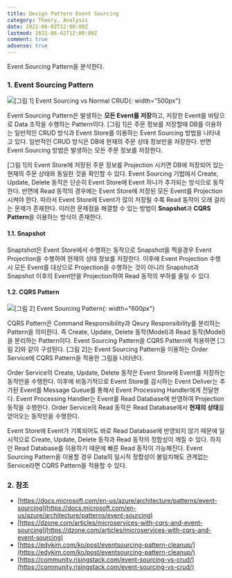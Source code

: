 ```yaml
---
title: Design Pattern Event Sourcing
category: Theory, Analysis
date: 2021-06-02T12:00:00Z
lastmod: 2021-06-02T12:00:00Z
comment: true
adsense: true
---
```


Event Sourcing Pattern을 분석한다.

### 1. Event Sourcing Pattern

![[그림 1] Event Sourcing vs Normal CRUD]({{site.baseurl}}/images/theory_analysis/Design_Pattern_Event_Sourcing/Event_Sourcing_Normal_CRUD.PNG){: width="500px"}

Event Sourcing Pattern은 발생하는 **모든 Event를 저장**하고, 저장한 Event를 바탕으로 Data 조작을 수행하는 Pattern이다. [그림 1]은 주문 정보를 저장할때 DB를 이용하는 일반적인 CRUD 방식과 Event Store를 이용하는 Event Sourcing 방법을 나타내고 있다. 일반적인 CRUD 방식은 DB에 현재의 주문 상태 정보만을 저장한다. 반면 Event Sourcing 방법은 발생하는 모든 주문 정보를 저장한다.

[그림 1]의 Event Store에 저장된 주문 정보를 Projection 시키면 DB에 저장되어 있는 현재의 주문 상태와 동일한 것을 확인할 수 있다. Event Sourcing 기법에서 Create, Update, Delete 동작은 단순히 Event Store에 Event 하나가 추가되는 방식으로 동작한다. 반면에 Read 동작의 경우에는 Event Store에 저장된 모든 Event를 Projection시켜야 한다. 따라서 Event Store에 Event가 많이 저장될 수록 Read 동작이 오래 걸리는 문제가 존재한다. 이러한 문제점을 해결할 수 있는 방법이 **Snapshot**과 **CQRS Pattern**을 이용하는 방식이 존재한다.

#### 1.1. Snapshot

Snaptshot은 Event Store에서 수행하는 동작으로 Snapshot을 찍을경우 Event Projection을 수행하여 현재의 상태 정보를 저장한다. 이후에 Event Projection 수행시 모든 Event를 대상으로 Projection을 수행하는 것이 아니라 Snapshot과 Snapshot 이후의 Event만을 Projection하여 Read 동작의 부하를 줄일 수 있다.

#### 1.2. CQRS Pattern

![[그림 2] Event Sourcing Pattern]({{site.baseurl}}/images/theory_analysis/Design_Pattern_Event_Sourcing/Event_Sourcing_Pattern.PNG){: width="600px"}

CQRS Pattern은 Command Responsibility과 Qeury Responsibility를 분리하는 Pattern을 의미한다. 즉 Create, Update, Delete 동작(Model)과 Read 동작(Model)을 분리하는 Pattern이다. Event Sourcing Pattern을 CQRS Pattern에 적용하면 [그림 2]와 같이 구성된다. [그림 2]는 Event Sourcing Pattern을 이용하는 Order Service에 CQRS Pattern을 적용한 그림을 나타낸다.

Order Service의 Create, Update, Delete 동작은 Event Store에 Event를 저장하는 동작만을 수행한다. 이후에 비동기적으로 Event Store를 감시하는 Event Deliver는 추가된 Event를 Message Queue를 통해서 Event Processing Handler에게 전달한다. Event Processing Handler는 Event를 Read Database에 반영하여 Projection 동작을 수행한다. Order Service의 Read 동작은 Read Database에서 **현재의 상태**를 얻어오는 동작만을 수행한다.

Event Store에 Event가 기록되어도 바로 Read Database에 반영되지 않기 때문에 일시적으로 Create, Update, Delete 동작과 Read 동작의 정합성이 깨질 수 있다. 하지만 Read Database를 이용하기 때문에 빠른 Read 동작이 가능해진다. Event Sourcing Pattern을 이용할 경우 Data의 일시적 정합성이 불일치해도 관계없는 Service라면 CQRS Pattern을 적용할 수 있다.

### 2. 참조

* [https://docs.microsoft.com/en-us/azure/architecture/patterns/event-sourcing](https://docs.microsoft.com/en-us/azure/architecture/patterns/event-sourcing)
* [https://dzone.com/articles/microservices-with-cqrs-and-event-sourcing](https://dzone.com/articles/microservices-with-cqrs-and-event-sourcing)
* [https://edykim.com/ko/post/eventsourcing-pattern-cleanup/](https://edykim.com/ko/post/eventsourcing-pattern-cleanup/)
* [https://community.risingstack.com/event-sourcing-vs-crud/](https://community.risingstack.com/event-sourcing-vs-crud/)
